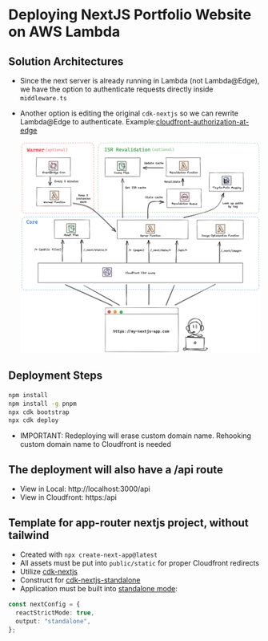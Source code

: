 # Deploying NextJS Portfolio Website on AWS Lambda

## Solution Architectures

- Since the next server is already running in Lambda (not Lambda@Edge), we have the option to authenticate requests directly inside `middleware.ts`
- Another option is editing the original `cdk-nextjs` so we can rewrite Lambda@Edge to authenticate. Example:[cloudfront-authorization-at-edge](https://github.com/aws-samples/cloudfront-authorization-at-edge)

  ![Next.js Serverless Architecture](architecture.png)

## Deployment Steps

```bash
npm install
npm install -g pnpm
npx cdk bootstrap
npx cdk deploy
```

- IMPORTANT: Redeploying will erase custom domain name. Rehooking custom domain name to Cloudfront is needed

## The deployment will also have a <baseUrl>/api route

- View in Local: http://localhost:3000/api
- View in Cloudfront: https:<CloudfrontURL>/api

## Template for app-router nextjs project, without tailwind

- Created with `npx create-next-app@latest`
- All assets must be put into `public/static` for proper Cloudfront redirects
- Utilize [cdk-nextjs](https://github.com/jetbridge/cdk-nextjs)
- Construct for [cdk-nextjs-standalone](https://constructs.dev/packages/cdk-nextjs-standalone)
- Application must be built into [standalone mode](https://nextjs.org/docs/pages/api-reference/next-config-js/output):

```ts
const nextConfig = {
  reactStrictMode: true,
  output: "standalone",
};
```
